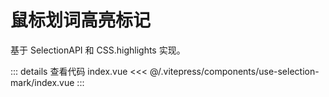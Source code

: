 <script lang="ts" setup>
    import DemoVue from '../.vitepress/components/use-selection-mark/index.vue'
</script>

# 鼠标划词高亮标记

基于 SelectionAPI 和 CSS.highlights 实现。

<ClientOnly>
<DemoVue />
</ClientOnly>

::: details 查看代码 index.vue
<<< @/.vitepress/components/use-selection-mark/index.vue
:::
